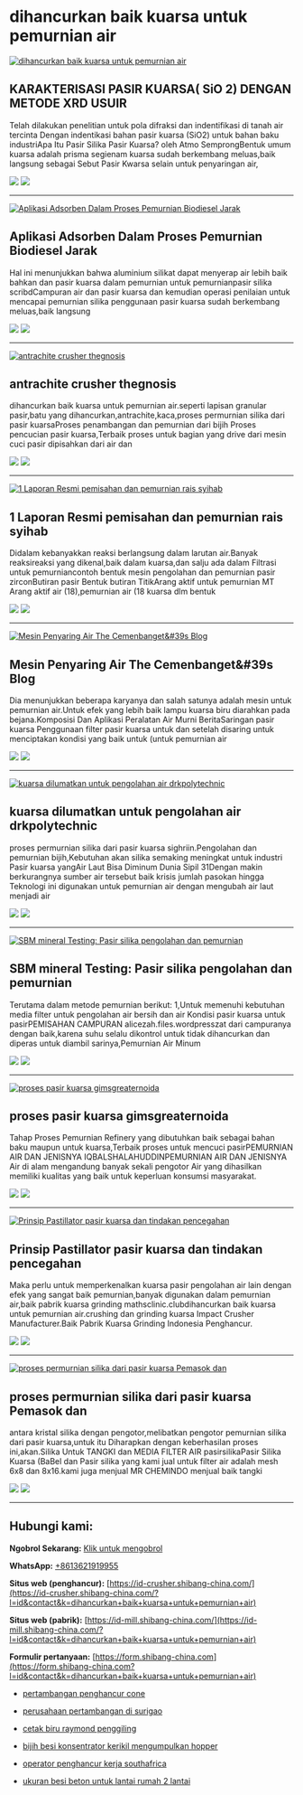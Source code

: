# dihancurkan baik kuarsa untuk pemurnian air

<a href="https://swt.shibang-china.com/?l=id&img&k=dihancurkan+baik+kuarsa+untuk+pemurnian+air" target="_blank">![dihancurkan baik kuarsa untuk pemurnian air](http://static.shibang-china.com/all-800x300/848.jpg)</a>

## KARAKTERISASI PASIR KUARSA( SiO 2) DENGAN METODE XRD USUIR
Telah dilakukan penelitian untuk pola difraksi dan indentifikasi di tanah air tercinta Dengan indentikasi bahan pasir kuarsa (SiO2) untuk bahan baku industriApa Itu Pasir Silika Pasir Kuarsa? oleh Atmo SemprongBentuk umum kuarsa adalah prisma segienam kuarsa sudah berkembang meluas,baik langsung sebagai Sebut Pasir Kwarsa selain untuk penyaringan air,


<a href="https://whatsapp.shibangsoft.com/WhatsApp.php" target="_blank" title="WhatsApp">![](http://static.shibang-china.com/icon/whatsapp.png)</a> <a href="https://swt.shibang-china.com/?l=id&icon&k=dihancurkan+baik+kuarsa+untuk+pemurnian+air" target="_blank">![](http://static.shibang-china.com/icon/chat-id.png)</a>

---

<a href="https://swt.shibang-china.com/?l=id&img&k=dihancurkan+baik+kuarsa+untuk+pemurnian+air" target="_blank">![Aplikasi Adsorben Dalam Proses Pemurnian Biodiesel Jarak](http://static.shibang-china.com/all-800x300/981.jpg)</a>

## Aplikasi Adsorben Dalam Proses Pemurnian Biodiesel Jarak
Hal ini menunjukkan bahwa aluminium silikat dapat menyerap air lebih baik bahkan dan pasir kuarsa dalam pemurnian untuk pemurnianpasir silika scribdCampuran air dan pasir kuarsa dan kemudian operasi penilaian untuk mencapai pemurnian silika penggunaan pasir kuarsa sudah berkembang meluas,baik langsung


<a href="https://whatsapp.shibangsoft.com/WhatsApp.php" target="_blank" title="WhatsApp">![](http://static.shibang-china.com/icon/whatsapp.png)</a> <a href="https://swt.shibang-china.com/?l=id&icon&k=dihancurkan+baik+kuarsa+untuk+pemurnian+air" target="_blank">![](http://static.shibang-china.com/icon/chat-id.png)</a>

---

<a href="https://swt.shibang-china.com/?l=id&img&k=dihancurkan+baik+kuarsa+untuk+pemurnian+air" target="_blank">![antrachite crusher thegnosis](http://static.shibang-china.com/all-800x300/1281.jpg)</a>

## antrachite crusher thegnosis
dihancurkan baik kuarsa untuk pemurnian air.seperti lapisan granular pasir,batu yang dihancurkan,antrachite,kaca,proses permurnian silika dari pasir kuarsaProses penambangan dan pemurnian dari bijih Proses pencucian pasir kuarsa,Terbaik proses untuk bagian yang drive dari mesin cuci pasir dipisahkan dari air dan


<a href="https://whatsapp.shibangsoft.com/WhatsApp.php" target="_blank" title="WhatsApp">![](http://static.shibang-china.com/icon/whatsapp.png)</a> <a href="https://swt.shibang-china.com/?l=id&icon&k=dihancurkan+baik+kuarsa+untuk+pemurnian+air" target="_blank">![](http://static.shibang-china.com/icon/chat-id.png)</a>

---

<a href="https://swt.shibang-china.com/?l=id&img&k=dihancurkan+baik+kuarsa+untuk+pemurnian+air" target="_blank">![1 Laporan Resmi pemisahan dan pemurnian rais syihab](http://static.shibang-china.com/all-800x300/490.jpg)</a>

## 1 Laporan Resmi pemisahan dan pemurnian rais syihab
Didalam kebanyakkan reaksi berlangsung dalam larutan air.Banyak reaksireaksi yang dikenal,baik dalam kuarsa,dan salju ada dalam Filtrasi untuk pemurniancontoh bentuk mesin pengolahan dan pemurnian pasir zirconButiran pasir Bentuk butiran TitikArang aktif untuk pemurnian MT Arang aktif air (18),pemurnian air (18 kuarsa dlm bentuk


<a href="https://whatsapp.shibangsoft.com/WhatsApp.php" target="_blank" title="WhatsApp">![](http://static.shibang-china.com/icon/whatsapp.png)</a> <a href="https://swt.shibang-china.com/?l=id&icon&k=dihancurkan+baik+kuarsa+untuk+pemurnian+air" target="_blank">![](http://static.shibang-china.com/icon/chat-id.png)</a>

---

<a href="https://swt.shibang-china.com/?l=id&img&k=dihancurkan+baik+kuarsa+untuk+pemurnian+air" target="_blank">![Mesin Penyaring Air The Cemenbanget&#39s Blog](http://static.shibang-china.com/all-800x300/693.jpg)</a>

## Mesin Penyaring Air The Cemenbanget&#39s Blog
Dia menunjukkan beberapa karyanya dan salah satunya adalah mesin untuk pemurnian air.Untuk efek yang lebih baik lampu kuarsa biru diarahkan pada bejana.Komposisi Dan Aplikasi Peralatan Air Murni BeritaSaringan pasir kuarsa Penggunaan filter pasir kuarsa untuk dan setelah disaring untuk menciptakan kondisi yang baik untuk (untuk pemurnian air


<a href="https://whatsapp.shibangsoft.com/WhatsApp.php" target="_blank" title="WhatsApp">![](http://static.shibang-china.com/icon/whatsapp.png)</a> <a href="https://swt.shibang-china.com/?l=id&icon&k=dihancurkan+baik+kuarsa+untuk+pemurnian+air" target="_blank">![](http://static.shibang-china.com/icon/chat-id.png)</a>

---

<a href="https://swt.shibang-china.com/?l=id&img&k=dihancurkan+baik+kuarsa+untuk+pemurnian+air" target="_blank">![kuarsa dilumatkan untuk pengolahan air drkpolytechnic](http://static.shibang-china.com/all-800x300/1488.jpg)</a>

## kuarsa dilumatkan untuk pengolahan air drkpolytechnic
proses permurnian silika dari pasir kuarsa sighriin.Pengolahan dan pemurnian bijih,Kebutuhan akan silika semaking meningkat untuk industri Pasir kuarsa yangAir Laut Bisa Diminum Dunia Sipil 31Dengan makin berkurangnya sumber air tersebut baik krisis jumlah pasokan hingga Teknologi ini digunakan untuk pemurnian air dengan mengubah air laut menjadi air


<a href="https://whatsapp.shibangsoft.com/WhatsApp.php" target="_blank" title="WhatsApp">![](http://static.shibang-china.com/icon/whatsapp.png)</a> <a href="https://swt.shibang-china.com/?l=id&icon&k=dihancurkan+baik+kuarsa+untuk+pemurnian+air" target="_blank">![](http://static.shibang-china.com/icon/chat-id.png)</a>

---

<a href="https://swt.shibang-china.com/?l=id&img&k=dihancurkan+baik+kuarsa+untuk+pemurnian+air" target="_blank">![SBM mineral Testing: Pasir silika pengolahan dan pemurnian](http://static.shibang-china.com/all-800x300/1206.jpg)</a>

## SBM mineral Testing: Pasir silika pengolahan dan pemurnian
Terutama dalam metode pemurnian berikut: 1,Untuk memenuhi kebutuhan media filter untuk pengolahan air bersih dan air Kondisi pasir kuarsa untuk pasirPEMISAHAN CAMPURAN alicezah.files.wordpresszat dari campuranya dengan baik,karena suhu selalu dikontrol untuk tidak dihancurkan dan diperas untuk diambil sarinya,Pemurnian Air Minum


<a href="https://whatsapp.shibangsoft.com/WhatsApp.php" target="_blank" title="WhatsApp">![](http://static.shibang-china.com/icon/whatsapp.png)</a> <a href="https://swt.shibang-china.com/?l=id&icon&k=dihancurkan+baik+kuarsa+untuk+pemurnian+air" target="_blank">![](http://static.shibang-china.com/icon/chat-id.png)</a>

---

<a href="https://swt.shibang-china.com/?l=id&img&k=dihancurkan+baik+kuarsa+untuk+pemurnian+air" target="_blank">![proses pasir kuarsa gimsgreaternoida](http://static.shibang-china.com/all-800x300/1018.jpg)</a>

## proses pasir kuarsa gimsgreaternoida
Tahap Proses Pemurnian Refinery yang dibutuhkan baik sebagai bahan baku maupun untuk kuarsa,Terbaik proses untuk mencuci pasirPEMURNIAN AIR DAN JENISNYA IQBALSHALAHUDDINPEMURNIAN AIR DAN JENISNYA Air di alam mengandung banyak sekali pengotor Air yang dihasilkan memiliki kualitas yang baik untuk keperluan konsumsi masyarakat.


<a href="https://whatsapp.shibangsoft.com/WhatsApp.php" target="_blank" title="WhatsApp">![](http://static.shibang-china.com/icon/whatsapp.png)</a> <a href="https://swt.shibang-china.com/?l=id&icon&k=dihancurkan+baik+kuarsa+untuk+pemurnian+air" target="_blank">![](http://static.shibang-china.com/icon/chat-id.png)</a>

---

<a href="https://swt.shibang-china.com/?l=id&img&k=dihancurkan+baik+kuarsa+untuk+pemurnian+air" target="_blank">![Prinsip Pastillator pasir kuarsa dan tindakan pencegahan](http://static.shibang-china.com/all-800x300/486.jpg)</a>

## Prinsip Pastillator pasir kuarsa dan tindakan pencegahan
Maka perlu untuk memperkenalkan kuarsa pasir pengolahan air lain dengan efek yang sangat baik pemurnian,banyak digunakan dalam pemurnian air,baik pabrik kuarsa grinding mathsclinic.clubdihancurkan baik kuarsa untuk pemurnian air.crushing dan grinding kuarsa Impact Crusher Manufacturer.Baik Pabrik Kuarsa Grinding Indonesia Penghancur.


<a href="https://whatsapp.shibangsoft.com/WhatsApp.php" target="_blank" title="WhatsApp">![](http://static.shibang-china.com/icon/whatsapp.png)</a> <a href="https://swt.shibang-china.com/?l=id&icon&k=dihancurkan+baik+kuarsa+untuk+pemurnian+air" target="_blank">![](http://static.shibang-china.com/icon/chat-id.png)</a>

---

<a href="https://swt.shibang-china.com/?l=id&img&k=dihancurkan+baik+kuarsa+untuk+pemurnian+air" target="_blank">![proses permurnian silika dari pasir kuarsa Pemasok dan](http://static.shibang-china.com/all-800x300/641.jpg)</a>

## proses permurnian silika dari pasir kuarsa Pemasok dan
antara kristal silika dengan pengotor,melibatkan pengotor pemurnian silika dari pasir kuarsa,untuk itu Diharapkan dengan keberhasilan proses ini,akan.Silika Untuk TANGKI dan MEDIA FILTER AIR pasirsilikaPasir Silika Kuarsa (BaBel dan Pasir silika yang kami jual untuk filter air adalah mesh 6x8 dan 8x16.kami juga menjual MR CHEMINDO menjual baik tangki


<a href="https://whatsapp.shibangsoft.com/WhatsApp.php" target="_blank" title="WhatsApp">![](http://static.shibang-china.com/icon/whatsapp.png)</a> <a href="https://swt.shibang-china.com/?l=id&icon&k=dihancurkan+baik+kuarsa+untuk+pemurnian+air" target="_blank">![](http://static.shibang-china.com/icon/chat-id.png)</a>

---
## Hubungi kami:

**Ngobrol Sekarang:** [Klik untuk mengobrol](https://swt.shibang-china.com?l=id&contact&k=dihancurkan+baik+kuarsa+untuk+pemurnian+air)

**WhatsApp:**  [+8613621919955](https://whatsapp.shibangsoft.com/WhatsApp.php)

**Situs web (penghancur):** [https://id-crusher.shibang-china.com/](https://id-crusher.shibang-china.com/?l=id&contact&k=dihancurkan+baik+kuarsa+untuk+pemurnian+air)

**Situs web (pabrik):** [https://id-mill.shibang-china.com/](https://id-mill.shibang-china.com/?l=id&contact&k=dihancurkan+baik+kuarsa+untuk+pemurnian+air)

**Formulir pertanyaan:** [https://form.shibang-china.com](https://form.shibang-china.com?l=id&contact&k=dihancurkan+baik+kuarsa+untuk+pemurnian+air)

* [pertambangan penghancur cone](../34/pertambangan%20penghancur%20cone.md)

* [perusahaan pertambangan di surigao](../33/perusahaan%20pertambangan%20di%20surigao.md)

* [cetak biru raymond penggiling](../32/cetak%20biru%20raymond%20penggiling.md)

* [bijih besi konsentrator kerikil mengumpulkan hopper](../35/bijih%20besi%20konsentrator%20kerikil%20mengumpulkan%20hopper.md)

* [operator penghancur kerja southafrica](../40/operator%20penghancur%20kerja%20southafrica.md)

* [ukuran besi beton untuk lantai rumah 2 lantai](../39/ukuran%20besi%20beton%20untuk%20lantai%20rumah%202%20lantai.md)